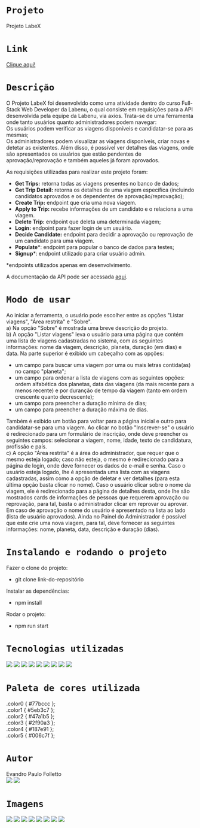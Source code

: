 # `Projeto`
Projeto LabeX

# `Link`
[Clique aqui!](https://folletto-labex.surge.sh)


# `Descrição`
O Projeto LabeX foi desenvolvido como uma atividade dentro do curso Full-Stack Web Developer da Labenu, o qual consiste em requisições para a API desenvolvida pela equipe da Labenu, via axios.
Trata-se de uma ferramenta onde tanto usuários quanto administradores podem navegar: </br>
Os usuários podem verificar as viagens disponíveis e candidatar-se para as mesmas; </br>
Os administradores podem visualizar as viagens disponíveis, criar novas e detetar as existentes. Além disso, é possível ver detalhes das viagens, onde são apresentados os usuários que estão pendentes de aprovação/reprovação e também aqueles já foram aprovados.

As requisições utilizadas para realizar este projeto foram:
- **Get Trips:** retorna todas as viagens presentes no banco de dados;
- **Get Trip Detail:** retorna os detalhes de uma viagem específica (incluindo candidatos aprovados e os dependentes de aprovação/reprovação);
- **Create Trip:** endpoint que cria uma nova viagem.
- **Apply to Trip:** recebe informações de um candidato e o relaciona a uma viagem.
- **Delete Trip:** endpoint que deleta uma determinada viagem;
- **Login:** endpoint para fazer login de um usuário.
- **Decide Candidate:** endpoint para decidir a aprovação ou reprovação de um candidato para uma viagem.
- **Populate***: endpoint para popular o banco de dados para testes;
- **Signup***: endpoint utilizado para criar usuário admin.

*endpoints utilizados apenas em desenvolvimento.
</br>

A documentação da API pode ser acessada [aqui](https://documenter.getpostman.com/view/9133542/TzCTZkQr#9416bc30-1a6c-4afe-9c45-c414f3353efd).

# `Modo de usar`
Ao iniciar a ferramenta, o usuário pode escolher entre as opções "Listar viagens", "Área restrita" e "Sobre". 
</br>
a) Na opção "Sobre" é mostrada uma breve descrição do projeto.
</br>
b) A opção "Listar viagens" leva o usuário para uma página que contém uma lista de viagens cadastradas no sistema, com as seguintes informações: nome da viagem, descrição, planeta, duração (em dias) e data. Na parte superior é exibido um cabeçalho com as opções:
- um campo para buscar uma viagem por uma ou mais letras contida(as) no campo "planeta";
- um campo para ordenar a lista de viagens com as seguintes opções: ordem alfabética dos planetas, data das viagens (da mais recente para a menos recente) e por duranção de tempo da viagem (tanto em ordem crescente quanto decrescente);
- um campo para preencher a duração mínima de dias;
- um campo para preencher a duração máxima de dias.
 
Também é exibido um botão para voltar para a página inicial e outro para candidatar-se para uma viagem.
Ao clicar no botão "Inscrever-se" o usuário é redirecionado para um formulário de inscrição, onde deve preencher os seguintes campos: selecionar a viagem, nome, idade, texto de candidatura, profissão e país.
</br>
c) A opção "Área restrita" é a área do administrador, que requer que o mesmo esteja logado; caso não esteja, o mesmo é redirecionado para a página de login, onde deve fornecer os dados de e-mail e senha. Caso o usuário esteja logado, lhe é apresentada uma lista com as viagens cadastradas, assim como a opção de deletar e ver detalhes (para esta última opção basta clicar no nome). Caso o usuário clicar sobre o nome da viagem, ele é redirecionado para a página de detalhes desta, onde lhe são mostrados cards de informações de pessoas que requerem aprovação ou reprovação, para tal, basta o administrador clicar em reprovar ou aprovar. Em caso de aprovação o nome do usuário é apresentado na lista ao lado (lista de usuário aprovados). Ainda no Painel do Administrador é possível que este crie uma nova viagem, para tal, deve fornecer as seguintes informações: nome, planeta, data, descrição e duração (dias).

# `Instalando e rodando o projeto`
Fazer o clone do projeto:
- git clone link-do-repositório

Instalar as dependências:
- npm install

Rodar o projeto:
- npm run start

# `Tecnologias utilizadas`
<div>
<img src="https://img.shields.io/badge/Visual_Studio_Code-0078D4?style=for-the-badge&logo=visual%20studio%20code&logoColor=white">
<img src="https://img.shields.io/badge/JavaScript-F7DF1E?style=for-the-badge&logo=javascript&logoColor=black">
<img src="https://img.shields.io/badge/HTML5-E34F26?style=for-the-badge&logo=html5&logoColor=white">
<img src="https://img.shields.io/badge/styled--components-DB7093?style=for-the-badge&logo=styled-components&logoColor=white">
<img src="https://img.shields.io/badge/React-20232A?style=for-the-badge&logo=react&logoColor=61DAFB">
<img src="https://img.shields.io/badge/GIT-E44C30?style=for-the-badge&logo=git&logoColor=white">
<img src="https://img.shields.io/badge/GitHub-100000?style=for-the-badge&logo=github&logoColor=white">
<img src="https://img.shields.io/badge/Markdown-000000?style=for-the-badge&logo=markdown&logoColor=white">
<img src="https://img.shields.io/badge/React_Router-CA4245?style=for-the-badge&logo=react-router&logoColor=white">
</div>

# `Paleta de cores utilizada`
.color0 { #77bccc }; </br>
.color1 { #5eb3c7 }; </br>
.color2 { #47a1b5 }; </br>
.color3 { #2f90a3 }; </br>
.color4 { #187e91 }; </br>
.color5 { #006c7f };

# `Autor`
Evandro Paulo Folletto
</br>
<a href="https://www.linkedin.com/in/evandrofolletto/"><img src="https://img.shields.io/badge/LinkedIn-0077B5?style=for-the-badge&logo=linkedin&logoColor=white"></a> <a href="https://github.com/epfolletto"><img src="https://img.shields.io/badge/GitHub-100000?style=for-the-badge&logo=github&logoColor=white"></a> 
</br>

# `Imagens`
<img src="./src/assets/img/readme/site1.png"/>
<img src="./src/assets/img/readme/site2.png"/>
<img src="./src/assets/img/readme/site3.png"/>
<img src="./src/assets/img/readme/site4.png"/>
<img src="./src/assets/img/readme/site5.png"/>
<img src="./src/assets/img/readme/site6.png"/>
<img src="./src/assets/img/readme/site7.png"/>
<img src="./src/assets/img/readme/site8.png"/>


